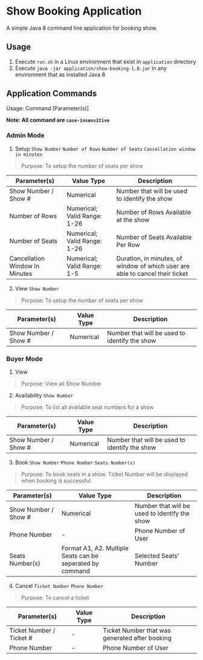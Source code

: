 # Show Booking Application

A simple Java 8 command line application for booking show.

## Usage

1. Execute `run.sh` in a Linux environment that exist in `application` directory
2. Execute `java -jar application/show-booking-1.0.jar` in any environment that as installed Java 8

## Application Commands

Usage: Command  [Parameter(s)]

**Note: All command are `case-insensitive`**

### Admin Mode

1. Setup  `Show Number` `Number of Rows` `Number of Seats`  `Cancellation window in minutes`

> Purpose: To setup the number of seats per show

| Parameter(s)                   | Value Type                   | Description                                                                   |
|--------------------------------|------------------------------|-------------------------------------------------------------------------------|
| Show Number / Show #           | Numerical                    | Number that will be used to identify the show                                 |
| Number of Rows                 | Numerical; Valid Range: 1-26 | Number of Rows Available at the show                                          |
| Number of Seats                | Numerical; Valid Range: 1-26 | Number of Seats Available Per Row                                             |
| Cancellation Window In Minutes | Numerical; Valid Range: 1-5  | Duration, in minutes, of window of which user are able to cancel their ticket |

2. View `Show Number`

> Purpose: To setup the number of seats per show

| Parameter(s)                   | Value Type                   | Description                                                                   |
|--------------------------------|------------------------------|-------------------------------------------------------------------------------|
| Show Number / Show #           | Numerical                    | Number that will be used to identify the show                                 |

### Buyer Mode

1. View

> Purpose: View all Show Number

2. Availability `Show Number`

> Purpose: To list all available seat numbers for a show

| Parameter(s)                   | Value Type                   | Description                                                                   |
|--------------------------------|------------------------------|-------------------------------------------------------------------------------|
| Show Number / Show #           | Numerical                    | Number that will be used to identify the show                                 |

3. Book `Show Number` `Phone Number` `Seats Number(s)`

> Purpose: To book seats in a show. Ticket Number will be displayed when booking is successful

| Parameter(s)                   | Value Type                                                | Description                                                                   |
|--------------------------------|-----------------------------------------------------------|-------------------------------------------------------------------------------|
| Show Number / Show #           | Numerical                                                 | Number that will be used to identify the show                                 |
| Phone Number                   | -                                                         | Phone Number of User                                                          |
| Seats Number(s)                | Format A1, A2. Multiple Seats can be seperated by command | Selected Seats' Number                                                        |

4. Cancel `Ticket Number` `Phone Number`

> Purpose: To cancel a ticket

| Parameter(s)             | Value Type | Description                                    |
|--------------------------|------------|------------------------------------------------|
| Ticket Number / Ticket # | -          | Ticket Number that was generated after booking |
| Phone Number             | -          | Phone Number of User                           |

